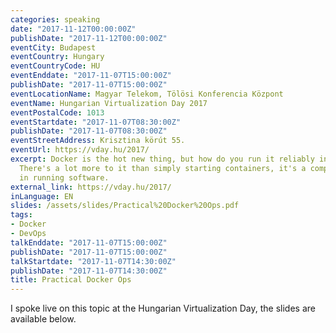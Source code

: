 ```yaml
---
categories: speaking
date: "2017-11-12T00:00:00Z"
publishDate: "2017-11-12T00:00:00Z"
eventCity: Budapest
eventCountry: Hungary
eventCountryCode: HU
eventEnddate: "2017-11-07T15:00:00Z"
publishDate: "2017-11-07T15:00:00Z"
eventLocationName: Magyar Telekom, Tölösi Konferencia Központ
eventName: Hungarian Virtualization Day 2017
eventPostalCode: 1013
eventStartdate: "2017-11-07T08:30:00Z"
publishDate: "2017-11-07T08:30:00Z"
eventStreetAddress: Krisztina körút 55.
eventUrl: https://vday.hu/2017/
excerpt: Docker is the hot new thing, but how do you run it reliably in production?
  There's a lot more to it than simply starting containers, it's a complete shift
  in running software.
external_link: https://vday.hu/2017/
inLanguage: EN
slides: /assets/slides/Practical%20Docker%20Ops.pdf
tags:
- Docker
- DevOps
talkEnddate: "2017-11-07T15:00:00Z"
publishDate: "2017-11-07T15:00:00Z"
talkStartdate: "2017-11-07T14:30:00Z"
publishDate: "2017-11-07T14:30:00Z"
title: Practical Docker Ops
---
```


I spoke live on this topic at the Hungarian Virtualization Day, the slides are available below.